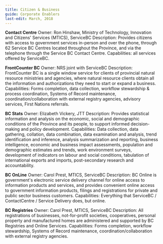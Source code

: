 ```yaml
---
title: Citizen & Business
guide: Corporate Enablers
last-edit: March, 2018
---
```


**Contact Centre** Owner: Ron Hinshaw, Ministry of Technology, Innovation and Citizens' Services (MTICS), ServiceBC 
Description: Provides citizens with access to government services in-person and over the phone, through 62 Service BC Centres located throughout the Province, and via the telephone through the Service BC Contact Centre. 
Capabilities: all services offered by ServiceBC.

**FrontCounter BC** Owner: NRS joint with ServiceBC 
Description: FrontCounter BC is a single window service for clients of provincial natural resource ministries and agencies, where natural resource clients obtain all the information and authorizations they need to start or expand a business. 
Capabilities: Forms completion, data collection, workflow stewardship & process coordination, Systems of Record maintenance, coordination/collaboration with external registry agencies, advisory services, First Nations referrals.

**BC Stats** Owner: Elizabeth Vickery, JTT 
Description: Provides statistical information and analysis on the economic, social and demographic conditions of the Province and its people, to support informed decision-making and policy development. Capabilities: Data collection, data gathering, collation, data combination, data examination and analysis, trend identification and inference, analysis summarization and reporting, business intelligence, economic and business impact assessments, population and demographic estimates and trends, work environment surveys, development of indicators on labour and social conditions, tabulation of international exports and imports, post-secondary research and accountability.

**BC OnLine** Owner: Carol Prest, MTICS, ServiceBC 
Description: BC Online is government's electronic service delivery channel for online access to information products and services, and provides convenient online access to government information products, filings and registrations for private and public sector business customers. 
Capabilities: Everything that ServiceBC / ContactCentre / Service Delivery does, but online.

**BC Registries** Owner: Carol Prest, MTICS, ServiceBC 
Description: All registrations of businesses, not-for-profit societies, cooperatives, personal property and manufactured homes are administered and supported by BC Registries and Online Services. 
Capabilities: Forms completion, workflow stewardship, Systems of Record maintenance, coordination/collaboration with external registry agencies.
